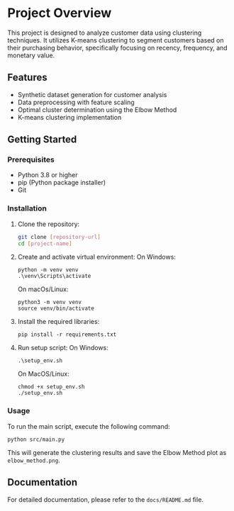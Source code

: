 # Project Overview

This project is designed to analyze customer data using clustering techniques. It utilizes K-means clustering to segment customers based on their purchasing behavior, specifically focusing on recency, frequency, and monetary value.

## Features

- Synthetic dataset generation for customer analysis
- Data preprocessing with feature scaling
- Optimal cluster determination using the Elbow Method
- K-means clustering implementation

## Getting Started

### Prerequisites

- Python 3.8 or higher
- pip (Python package installer)
- Git

### Installation

1. Clone the repository:
   ```bash
   git clone [repository-url]
   cd [project-name]
   ```
2. Create and activate virtual environment:
   On Windows:
   ```
   python -m venv venv
   .\venv\Scripts\activate
   ```
   On macOs/Linux:
   ```
   python3 -m venv venv
   source venv/bin/activate
   ```
3. Install the required libraries:
   ```
   pip install -r requirements.txt
   ```
4. Run setup script:
   On Windows:
   ```
   .\setup_env.sh
   ```
   On MacOS/Linux:
   ```
   chmod +x setup_env.sh
   ./setup_env.sh
   ```
### Usage

To run the main script, execute the following command:
```
python src/main.py
```

This will generate the clustering results and save the Elbow Method plot as `elbow_method.png`. 

## Documentation

For detailed documentation, please refer to the `docs/README.md` file.